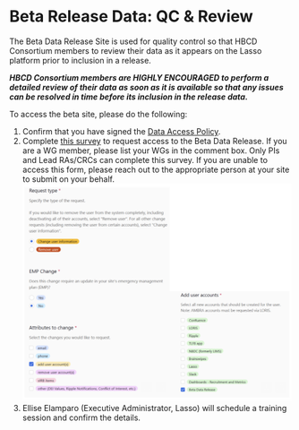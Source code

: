 # Beta Release Data: QC & Review

The Beta Data Release Site is used for quality control so that HBCD Consortium members to review their data as it appears on the Lasso platform prior to inclusion in a release. 

***HBCD Consortium members are HIGHLY ENCOURAGED to perform a detailed review of their data as soon as it is available so that any issues can be resolved in time before its inclusion in the release data.***

To access the beta site, please do the following:

1. Confirm that you have signed the [Data Access Policy](https://urldefense.com/v3/__https:/hbcdstudy.atlassian.net/wiki/spaces/PC/pages/447479809/Data*Access*Policy*Survey__;Kysr!!Mih3wA!CBflhwBRdkK1LbowcAAxH_XvAZEBWI14So443EvCMvsW78Ubw3uk2U746DWiCg_l41TKK7StVirKzBYHEv8BU_5x2A$).
2. Complete [this survey](https://urldefense.com/v3/__https:/hbcdstudy.atlassian.net/wiki/spaces/SH/pages/193232971/Airtable*Forms*2024__;Kys!!Mih3wA!CBflhwBRdkK1LbowcAAxH_XvAZEBWI14So443EvCMvsW78Ubw3uk2U746DWiCg_l41TKK7StVirKzBYHEv82-EsXkw$) to request access to the Beta Data Release. If you are a WG member, please list your WGs in the comment box. Only PIs and Lead RAs/CRCs can complete this survey. If you are unable to access this form, please reach out to the appropriate person at your site to submit on your behalf. ![](images/betareleasereview.png)
3. Ellise Elamparo (Executive Administrator, Lasso) will schedule a training session and confirm the details.

